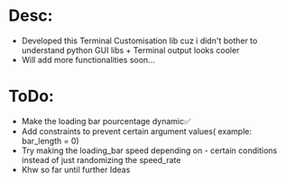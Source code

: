 # Desc: 
- Developed this Terminal Customisation lib cuz i didn't bother to understand python GUI libs + Terminal output looks cooler
- Will add more functionalities soon...

# ToDo:
- Make the loading bar pourcentage dynamic✅
- Add constraints to prevent certain argument values( example: bar_length = 0)
- Try making the loading_bar speed depending on - certain conditions instead of just randomizing the speed_rate
- Khw so far until further Ideas
